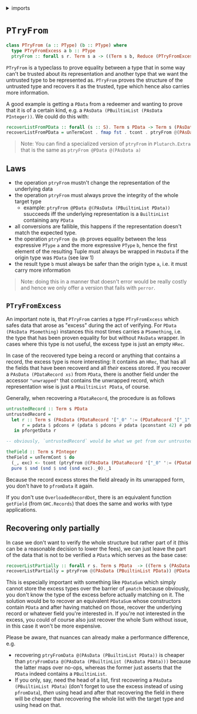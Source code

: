 <details>
<summary> imports </summary>
<p>

```haskell
module Plutarch.Docs.PTryFrom (recoverListFromPData, theField, untrustedRecord, recoverListPartially) where 

import Plutarch.Prelude
import Plutarch.Builtin (pforgetData)
```

</p>
</details>

# `PTryFrom`

```hs
class PTryFrom (a :: PType) (b :: PType) where
  type PTryFromExcess a b :: PType
  ptryFrom :: forall s r. Term s a -> ((Term s b, Reduce (PTryFromExcess a b s)) -> Term s r) -> Term s r
```

`PTryFrom` is a typeclass to prove equality between a type that in some way can't be trusted about its representation and another type that we want the untrusted type to be represented as. 
`PTryFrom` proves the structure of the untrusted type and recovers it as the trusted, type which hence also carries more information. 

A good example is getting a `PData` from a redeemer and wanting to prove that it is of a certain kind, e.g. a `PAsData (PBuiltinList (PAsData PInteger))`. We could do this with: 

```haskell
recoverListFromPData :: forall (s :: S). Term s PData -> Term s (PAsData (PBuiltinList (PAsData PInteger)))
recoverListFromPData = unTermCont . fmap fst . tcont . ptryFrom @(PAsData (PBuiltinList (PAsData PInteger)))
```

> Note: You can find a specialized version of `ptryFrom` in `Plutarch.Extra` that is the same as `ptryFrom @PData @(PAsData a)`

## Laws

- the operation `ptryFrom` mustn't change the representation of the underlying data
- the operation `ptryFrom` must always prove the integrity of the whole target type
   - example:
       `ptryFrom @PData @(PAsData (PBuiltinList PData))` ssucceeds iff the underlying representation is a `BuiltinList` containing any `PData`
- all conversions are fallible, this happens if the representation doesn't match the expected type.
- the operation `ptryFrom @a @b` proves equality between the less expressive `PType` `a` and the more expressive `PType` `b`, hence the first 
     element of the resulting Tuple must always be wrapped in `PAsData` if the origin type was `PData` (see law 1)
- the result type `b` must always be safer than the origin type `a`, i.e. it must carry more information

> Note: doing this in a manner that doesn't error would be really costly and hence we only offer a version that fails with `perror`.

## `PTryFromExcess`

An important note is, that `PTryFrom` carries a type `PTryFromExcess` which safes data that arose as "excess" during the act of verifying. For 
`PData (PAsData PSomething)` instances this most times 
carries a `PSomething`, i.e. the type that has been proven equality for but without `PAsData` wrapper. In cases where this type is not useful, 
the excess type is just an empty `HRec`.

In case of the recovered type being a record or anything that contains a record, the excess type is more interesting: 
It contains an `HRec`, that has all the fields that have been recoverd and all *their* excess stored. If you recover a `PAsData (PDataRecord xs)` from `PData`, there is another field under the accessor `"unwrapped"` that contains the unwrapped record, which representation wise is just a `PBuiltinList
PData`, of course. 

Generally, when recovering a `PDataRecord`, the procedure is as follows

```haskell
untrustedRecord :: Term s PData
untrustedRecord =
  let r :: Term s (PAsData (PDataRecord '["_0" ':= (PDataRecord '["_1" ':= PInteger])]))
      r = pdata $ pdcons # (pdata $ pdcons # pdata (pconstant 42) # pdnil) # pdnil
   in pforgetData r

-- obviously, `untrustedRecord` would be what we get from our untrusted party

theField :: Term s PInteger
theField = unTermCont $ do
  (_, exc) <- tcont (ptryFrom @(PAsData (PDataRecord '["_0" ':= (PDataRecord '["_1" ':= PInteger])])) untrustedRecord)
  pure $ snd (snd $ snd (snd exc)._0)._1
```

Because the record excess stores the field already in its unwrapped form, you don't have to `pfromData` it again. 

If you don't use `OverloadedRecordDot`, there is an equivalent function `getField` (from `GHC.Records`) that does the same and works with type applications. 

## Recovering only partially

In case we don't want to verify the whole structure but rather part of it (this can be a reasonable decision to lower the fees), we can just leave the part 
of the data that is not to be verified a `PData` which serves as the base case: 

```haskell
recoverListPartially :: forall r s. Term s PData  -> ((Term s (PAsData (PBuiltinList PData)), Term s (PBuiltinList PData)) -> Term s r) -> Term s r
recoverListPartially = ptryFrom @(PAsData (PBuiltinList PData)) @PData
```

This is especially important with something like `PDataSum` which simply cannot store the excess types over the barrier of `pmatch` because obviously,
you don't know the type of the excess before actually matching on it. The solution would be to recover an equivalent `PDataSum` whose constructors
contain `PData` and after having matched on those, recover the underlying record or whatever field you're interested in. If you're not interested 
in the excess, you could of course also just recover the whole Sum without issue, in this case it won't be more expensive.

Please be aware, that nuances can already make a performance difference, e.g.
- recovering `ptryFromData @(PAsData (PBuiltinList PData))` is cheaper than `ptryFromData @(PAsData (PBuiltinList (PAsData PDAta)))` because the latter
  maps over no-ops, whereas the former just asserts that the `PData` indeed contains a `PBuiltinList`. 
- If you only, say, need the head of a list, first recovering a `PAsData (PBuiltinList PData)` (don't forget to use the excess instead of using
  `pfromData`), *then* using head and after that recovering the field in there will be cheaper than recovering the whole list with the target type and
  using head on that.

